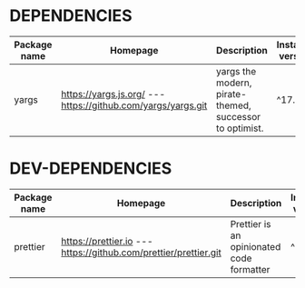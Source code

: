 
# DEPENDENCIES
| Package name | Homepage | Description | Installed version | Latest version | Size |
| - | - | - | - | - | - |
| yargs | https://yargs.js.org/ --- https://github.com/yargs/yargs.git | yargs the modern, pirate-themed, successor to optimist. | ^17.7.2 | 17.7.2 | 292.42KB |



# DEV-DEPENDENCIES
| Package name | Homepage | Description | Installed version | Latest version | Size |
| - | - | - | - | - | - |
| prettier | https://prettier.io --- https://github.com/prettier/prettier.git | Prettier is an opinionated code formatter | ^3.0.3 | 3.0.3 | 8.49MB |

        